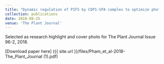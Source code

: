 ```yaml
---
title: "Dynamic regulation of PIF5 by COP1‐SPA complex to optimize photomorphogenesis in Arabidopsis"
collection: publications
date: 2018-08-25
venue: 'The Plant Journal'
---
```

Selected as research highlight and cover photo for The Plant Journal Issue 96-2, 2018. 

[Download paper here] ({{ site.url }}/files/Pham_et_al-2018-The_Plant_Journal (1).pdf) 


